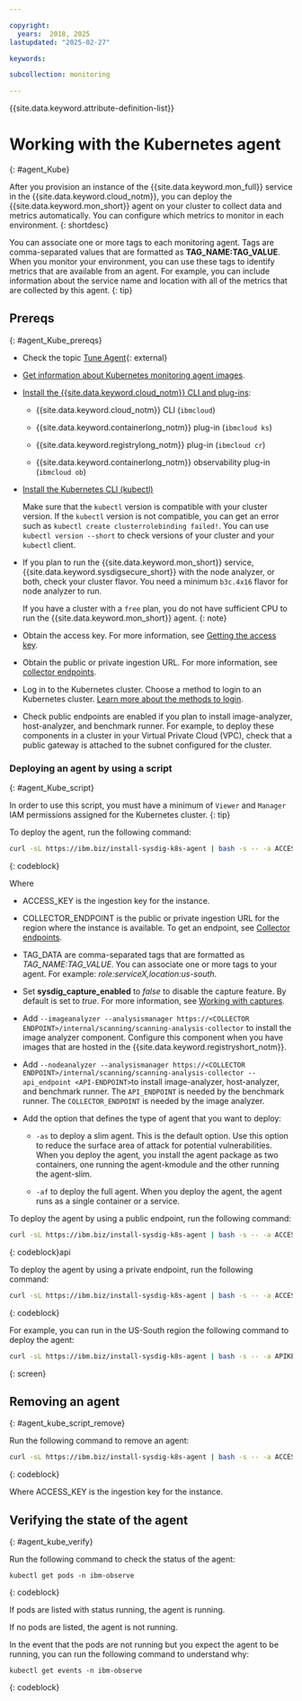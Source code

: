 ```yaml
---

copyright:
  years:  2018, 2025
lastupdated: "2025-02-27"

keywords:

subcollection: monitoring

---
```


{{site.data.keyword.attribute-definition-list}}

# Working with the Kubernetes agent
{: #agent_Kube}

After you provision an instance of the {{site.data.keyword.mon_full}} service in the {{site.data.keyword.cloud_notm}}, you can deploy the {{site.data.keyword.mon_short}} agent on your cluster to collect data and metrics automatically. You can configure which metrics to monitor in each environment.
{: shortdesc}

You can associate one or more tags to each monitoring agent. Tags are comma-separated values that are formatted as **TAG_NAME:TAG_VALUE**. When you monitor your environment, you can use these tags to identify metrics that are available from an agent. For example, you can include information about the service name and location with all of the metrics that are collected by this agent.
{: tip}


## Prereqs
{: #agent_Kube_prereqs}

- Check the topic [Tune Agent](https://docs.sysdig.com/en/docs/installation/configuration/sysdig-agent/tune-agent/){: external}

- [Get information about Kubernetes monitoring agent images](/docs/monitoring?topic=monitoring-monitoring_agent_image).

- [Install the {{site.data.keyword.cloud_notm}} CLI and plug-ins](/docs/containers?topic=containers-cli-install):

    * {{site.data.keyword.cloud_notm}} CLI (`ibmcloud`)

    * {{site.data.keyword.containerlong_notm}} plug-in (`ibmcloud ks`)

    * {{site.data.keyword.registrylong_notm}} plug-in (`ibmcloud cr`)

    * {{site.data.keyword.containerlong_notm}} observability plug-in (`ibmcloud ob`)

- [Install the Kubernetes CLI (kubectl)](/docs/containers?topic=containers-cli-install#install-kubectl-cli)

    Make sure that the `kubectl` version is compatible with your cluster version. If the `kubectl` version is not compatible, you can get an error such as `kubectl create clusterrolebinding failed!`. You can use `kubectl version --short` to check versions of your cluster and your `kubectl` client.

- If you plan to run the {{site.data.keyword.mon_short}} service, {{site.data.keyword.sysdigsecure_short}} with the node analyzer, or both, check your cluster flavor. You need a minimum `b3c.4x16` flavor for node analyzer to run.

    If you have a cluster with a `free` plan, you do not have sufficient CPU to run the {{site.data.keyword.mon_short}} agent.
    {: note}

- Obtain the access key. For more information, see [Getting the access key](/docs/monitoring?topic=monitoring-access_key#access_key_ibm_cloud_ui).

- Obtain the public or private ingestion URL. For more information, see [collector endpoints](/docs/monitoring?topic=monitoring-endpoints#endpoints_ingestion).

- Log in to the Kubernetes cluster. Choose a method to login to an Kubernetes cluster. [Learn more about the methods to login](/docs/containers?topic=containers-access_cluster).

- Check public endpoints are enabled if you plan to install image-analyzer, host-analyzer, and benchmark runner. For example, to deploy these components in a cluster in your Virtual Private Cloud (VPC), check that a public gateway is attached to the subnet configured for the cluster.

### Deploying an agent by using a script
{: #agent_Kube_script}

In order to use this script, you must have a minimum of `Viewer` and `Manager` IAM permissions assigned for the Kubernetes cluster.
{: tip}

To deploy the agent, run the following command:

```sh
curl -sL https://ibm.biz/install-sysdig-k8s-agent | bash -s -- -a ACCESS_KEY -c COLLECTOR_ENDPOINT -t TAG_DATA -ac 'sysdig_capture_enabled: false' --nodeanalyzer  --analysismanager https://<COLLECTOR ENDPOINT>/internal/scanning/scanning-analysis-collector --collector_port 6443 --api_endpoint <API-ENDPOINT> [-as] [-af]
```
{: codeblock}

Where

* ACCESS_KEY is the ingestion key for the instance.

* COLLECTOR_ENDPOINT is the public or private ingestion URL for the region where the instance is available. To get an endpoint, see [Collector endpoints](/docs/monitoring?topic=monitoring-endpoints#endpoints_ingestion).

* TAG_DATA are comma-separated tags that are formatted as *TAG_NAME:TAG_VALUE*. You can associate one or more tags to your agent. For example: *role:serviceX,location:us-south*.

* Set **sysdig_capture_enabled** to *false* to disable the capture feature. By default is set to *true*. For more information, see [Working with captures](/docs/monitoring?topic=monitoring-captures#captures).

* Add `--imageanalyzer --analysismanager https://<COLLECTOR ENDPOINT>/internal/scanning/scanning-analysis-collector` to install the image analyzer component. Configure this component when you have images that are hosted in the {{site.data.keyword.registryshort_notm}}.

* Add `--nodeanalyzer --analysismanager https://<COLLECTOR ENDPOINT>/internal/scanning/scanning-analysis-collector --api_endpoint <API-ENDPOINT>`to install image-analyzer, host-analyzer, and benchmark runner. The `API_ENDPOINT` is needed by the benchmark runner. The `COLLECTOR_ENDPOINT` is needed by the image analyzer.

* Add the option that defines the type of agent that you want to deploy:

    - `-as` to deploy a slim agent. This is the default option. Use this option to reduce the surface area of attack for potential vulnerabilities. When you deploy the agent, you install the agent package as two containers, one running the agent-kmodule and the other running the agent-slim.

    - `-af` to deploy the full agent. When you deploy the agent, the agent runs as a single container or a service.


To deploy the agent by using a public endpoint, run the following command:

```sh
curl -sL https://ibm.biz/install-sysdig-k8s-agent | bash -s -- -a ACCESS_KEY -c ingest.<REGION>.monitoring.cloud.ibm.com -t TAG_DATA -ac 'sysdig_capture_enabled: false' --nodeanalyzer --analysismanager https://ingest.<REGION>.monitoring.cloud.ibm.com/internal/scanning/scanning-analysis-collector --collector_port 6443 --api_endpoint <REGION>.monitoring.cloud.ibm.com [-as] [-af]
```
{: codeblock}api

To deploy the agent by using a private endpoint, run the following command:

```sh
curl -sL https://ibm.biz/install-sysdig-k8s-agent | bash -s -- -a ACCESS_KEY -c ingest.private.<REGION>.monitoring.cloud.ibm.com -t TAG_DATA -ac 'sysdig_capture_enabled: false' --nodeanalyzer --analysismanager https://ingest.private.<REGION>.monitoring.cloud.ibm.com/internal/scanning/scanning-analysis-collector --collector_port 6443 --api_endpoint private.<REGION>.monitoring.cloud.ibm.com [-as] [-af]
```
{: codeblock}




For example, you can run in the US-South region the following command to deploy the agent:

```sh
curl -sL https://ibm.biz/install-sysdig-k8s-agent | bash -s -- -a APIKEY -c ingest.us-south.monitoring.cloud.ibm.com -ac 'sysdig_capture_enabled: false' --nodeanalyzer  --analysismanager https://ingest.us-south.monitoring.cloud.ibm.com/internal/scanning/scanning-analysis-collector  --collector_port 6443 --api_endpoint us-south.monitoring.cloud.ibm.com
```
{: screen}



## Removing an agent
{: #agent_kube_script_remove}

Run the following command to remove an agent:

```sh
curl -sL https://ibm.biz/install-sysdig-k8s-agent | bash -s -- -a ACCESS_KEY -c COLLECTOR_ENDPOINT --remove
```
{: codeblock}

Where ACCESS_KEY is the ingestion key for the instance.



## Verifying the state of the agent
{: #agent_kube_verify}

Run the following command to check the status of the agent:

```text
kubectl get pods -n ibm-observe
```
{: codeblock}

If pods are listed with status running, the agent is running.

If no pods are listed, the agent is not running.

In the event that the pods are not running but you expect the agent to be running, you can run the following command to understand why:

```text
kubectl get events -n ibm-observe
```
{: codeblock}

